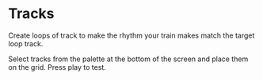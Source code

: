 # Tracks
Create loops of track to make the rhythm your train makes match the target loop track.

Select tracks from the palette at the bottom of the screen and place them on the grid. Press play to test.
